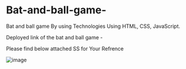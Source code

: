 
# Bat-and-ball-game-
Bat and ball game By using Technologies Using HTML, CSS, JavaScript.



Deployed link of the bat and ball game - 

Please find below attached SS for Your Refrence 

![image](https://github.com/shubham5538/batball/assets/80771033/3f58ae47-8dfc-4077-9a03-2f9b77946a9a)

